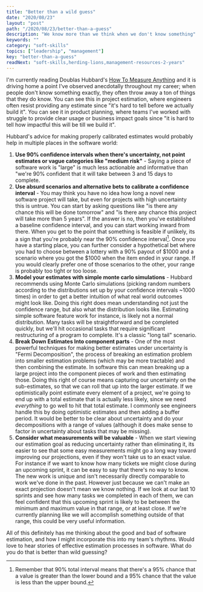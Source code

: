```yaml
---
title: "Better than a wild guess"
date: "2020/08/23"
layout: "post"
path: "/2020/08/23/better-than-a-guess"
description: "We know more than we think when we don't know something"
keywords: ""
category: "soft-skills"
topics: ["leadership", "management"]
key: "better-than-a-guess"
readNext: "soft-skills,herding-lions,management-resources-2-years"
---
```


I'm currently reading Doublas Hubbard's [How To Measure Anything](https://amzn.to/3lcY3yY) and it is driving home a point I've observed anecdotally throughout my career; when people don't know something exactly, they often throw away a ton of things that they do know.  You can see this in project estimation, where engineers often resist providing any estimate since "it's hard to tell before we actually build it".  You can see it in product planning, where teams I've worked with struggle to provide clear usage or business impact goals since "it is hard to tell how impactful this will be till we build it".  

Hubbard's advice for making properly calibrated estimates would probably help in multiple places in the software world:

1. **Use 90% confidence intervals when there's uncertainty, not point estimates or vague categories like "medium risk"** - Saying a piece of software work is "large" is much less actionable and informative than "we're 90% confident that it will take between 3 and 15 days to complete.  
2. **Use absurd scenarios and alternative bets to calibrate a confidence interval** - You may think you have no idea how long a novel new software project will take, but even for projects with high uncertainty this is untrue.  You can start by asking questions like "is there any chance this will be done tomorrow" and "is there any chance this project will take more than 5 years".  If the answer is no, then you've established a baseline confidence interval, and you can start working inward from there.  When you get to the point that something is feasible if unlikely, its a sign that you're probably near the 90% confidence interval[^1].  Once you have a starting place, you can further consider a hypothetical bet where you had to choose between a lottery with a 90% payout of $1000 and a scenario where you got the $1000 when the item ended in your range.  If you would clearly prefer one of those scenarios to the other, your range is probably too tight or too loose.
3. **Model your estimates with simple monte carlo simulations** - Hubbard recommends using Monte Carlo simulations (picking random numbers according to the distributions set up by your confidence intervals ~1000 times) in order to get a better intuition of what real world outcomes might look like.  Doing this right does mean understanding not just the confidence range, but also what the distribution looks like.  Estimating simple software feature work for instance, is likely not a normal distribution.  Many tasks will be straightforward and be completed quickly, but we'll hit occasional tasks that require significant restructuring of a program to complete.  It's a classic "long tail" scenario.
4. **Break Down Estimates Into component parts** - One of the most powerful techniques for making better estimates under uncertainty is "Fermi Decomposition", the process of breaking an estimation problem into smaller estimation problems (which may be more tractable) and then combining the estimate.  In software this can mean breaking up a large project into the component pieces of work and then estimating those.  Doing this right of course means capturing our uncertainty on the sub-estimates, so that we can roll that up into the larger estimate.  If we optimistically point estimate every element of a project, we're going to end up with a total estimate that is actually less likely, since we need *everything* to go well to hit that total estimate.  I commonly see engineers handle this by doing optimistic estimates and then adding a buffer period.  It would be better to be clear about uncertainty and do your decompositions with a range of values (although it does make sense to factor in uncertainty about tasks that may be missing).  
5. **Consider what measurements will be valuable** - When we start viewing our estimation goal as reducing uncertainty rather than eliminating it, its easier to see that some easy measurements might go a long way toward improving our projections, even if they won't take us to an exact value.  For instance if we want to know how many tickets we might close during an upcoming sprint, it can be easy to say that there's no way to know.  The new work is unique and isn't necessarily directly comparable to work we've done in the past.  However just because we can't make an exact projection doesn't mean we know nothing.  If we look at our last 10 sprints and see how many tasks we completed in each of them, we can feel confident that this upcoming sprint is likely to be between the minimum and maximum value in that range, or at least close.  If we're currently planning like we will accomplish something outside of that range, this could be very useful information.

All of this definitely has me thinking about the good and bad of software estimation, and how I might incorporate this into my team's rhythms.  Would love to hear stories of effective estimation processes in software.  What do you do that is better than wild guessing?




[^1]: Remember that 90% total interval means that there's a 95% chance that a value is greater than the lower bound and a 95% chance that the value is less than the upper bound.